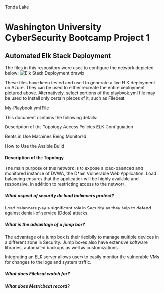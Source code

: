 Tonda Lake
# Washington University CyberSecurity Bootcamp Project 1
## Automated Elk Stack Deployment 
The files in this respository were used to configure the network depicted below:
![Elk Stack Deployment drawio](https://user-images.githubusercontent.com/95553513/162596263-a5c5a999-70da-40e2-9904-150f642e060f.png)

These files have been tested and used to generate a live ELK deployment on Azure. They can be used to either recreate the entire deployment pictured above. Alternatively, select portions of the playbook.yml file may be used to install only certain pieces of it, such as Filebeat.

[My-Playbook.yml File](http://github.com/tslake/cyberbookcamp/raw/mainAnsible/My-Playook.txt)

This document contains the following details:

Description of the Topology
Access Policies
ELK Configuration

Beats in Use
Machines Being Monitored


How to Use the Ansible Build


#### Description of the Topology
The main purpose of this network is to expose a load-balanced and monitored instance of DVWA, the D*mn Vulnerable Web Application.
Load balancing ensures that the application will be highly available and responsive, in addition to restricting access to the network.

##### What aspect of security do load balancers protect? 
Load balancers play a significant role in Security as they help to defend against denial-of-service (Ddos) attacks.

##### What is the advantage of a jump box?
The advantage of a jump box is their flexibily to manage multiple devices in a different zone in Security. Jump boxes also have extensive software libraries, automated backups as well as customizations. 

Integrating an ELK server allows users to easily monitor the vulnerable VMs for changes to the logs and system traffic.

##### What does Filebeat watch for?

##### What does Metricbeat record?



